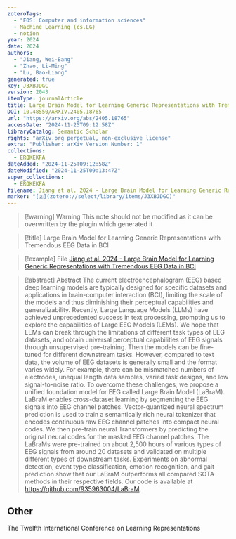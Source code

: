 ```yaml
---
zoteroTags:
  - "FOS: Computer and information sciences"
  - Machine Learning (cs.LG)
  - notion
year: 2024
date: 2024
authors:
  - "Jiang, Wei-Bang"
  - "Zhao, Li-Ming"
  - "Lu, Bao-Liang"
generated: true
key: J3XBJDGC
version: 2043
itemType: journalArticle
title: Large Brain Model for Learning Generic Representations with Tremendous EEG Data in BCI
DOI: 10.48550/ARXIV.2405.18765
url: "https://arxiv.org/abs/2405.18765"
accessDate: "2024-11-25T09:12:58Z"
libraryCatalog: Semantic Scholar
rights: "arXiv.org perpetual, non-exclusive license"
extra: "Publisher: arXiv Version Number: 1"
collections:
  - ERQKEKFA
dateAdded: "2024-11-25T09:12:58Z"
dateModified: "2024-11-25T09:13:47Z"
super_collections:
  - ERQKEKFA
filename: Jiang et al. 2024 - Large Brain Model for Learning Generic Representations with Tremendous EEG Data in BCI
marker: "[🇿](zotero://select/library/items/J3XBJDGC)"
---
```


>[!warning] Warning
> This note should not be modified as it can be overwritten by the plugin which generated it

> [!title] Large Brain Model for Learning Generic Representations with Tremendous EEG Data in BCI

> [!example] File
> [Jiang et al. 2024 - Large Brain Model for Learning Generic Representations with Tremendous EEG Data in BCI](Jiang%20et%20al.%202024%20-%20Large%20Brain%20Model%20for%20Learning%20Generic%20Representations%20with%20Tremendous%20EEG%20Data%20in%20BCI.pdf)

> [!abstract] Abstract
> The current electroencephalogram (EEG) based deep learning models are typically designed for specific datasets and applications in brain-computer interaction (BCI), limiting the scale of the models and thus diminishing their perceptual capabilities and generalizability. Recently, Large Language Models (LLMs) have achieved unprecedented success in text processing, prompting us to explore the capabilities of Large EEG Models (LEMs). We hope that LEMs can break through the limitations of different task types of EEG datasets, and obtain universal perceptual capabilities of EEG signals through unsupervised pre-training. Then the models can be fine-tuned for different downstream tasks. However, compared to text data, the volume of EEG datasets is generally small and the format varies widely. For example, there can be mismatched numbers of electrodes, unequal length data samples, varied task designs, and low signal-to-noise ratio. To overcome these challenges, we propose a unified foundation model for EEG called Large Brain Model (LaBraM). LaBraM enables cross-dataset learning by segmenting the EEG signals into EEG channel patches. Vector-quantized neural spectrum prediction is used to train a semantically rich neural tokenizer that encodes continuous raw EEG channel patches into compact neural codes. We then pre-train neural Transformers by predicting the original neural codes for the masked EEG channel patches. The LaBraMs were pre-trained on about 2,500 hours of various types of EEG signals from around 20 datasets and validated on multiple different types of downstream tasks. Experiments on abnormal detection, event type classification, emotion recognition, and gait prediction show that our LaBraM outperforms all compared SOTA methods in their respective fields. Our code is available at https://github.com/935963004/LaBraM.

## Other

The Twelfth International Conference on Learning Representations

